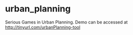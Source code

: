 # urban_planning
Serious Games in Urban Planning. Demo can be accessed at http://tinyurl.com/urbanPlanning-tool
